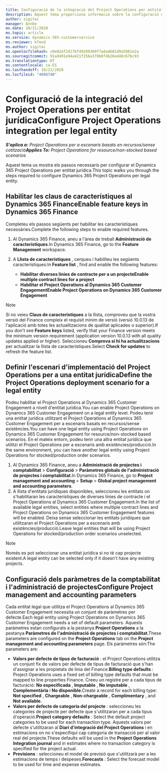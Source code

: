 ```yaml
---
title: Configuració de la integració del Project Operations per entitat jurídica
description: Aquest tema proporciona informació sobre la configuració de la integració per entitat jurídica al Project Operations.
author: sigitac
manager: Annbe
ms.date: 10/21/2020
ms.topic: article
ms.service: dynamics-365-customerservice
ms.reviewer: kfend
ms.author: sigitac
ms.openlocfilehash: c0e02ef2d17bf49209369f7adad681d9a5981e2a
ms.sourcegitcommit: 91ad491e94a421f256a378b0f4b26ed48c67bc93
ms.translationtype: HT
ms.contentlocale: ca-ES
ms.lasthandoff: 10/22/2020
ms.locfileid: "4096740"
---
```

# <a name="configure-project-operations-integration-per-legal-entity"></a><span data-ttu-id="3c6d3-103">Configuració de la integració del Project Operations per entitat jurídica</span><span class="sxs-lookup"><span data-stu-id="3c6d3-103">Configure Project Operations integration per legal entity</span></span> 

<span data-ttu-id="3c6d3-104">_**S'aplica a:** Project Operations per a escenaris basats en recursos/sense cotització_</span><span class="sxs-lookup"><span data-stu-id="3c6d3-104">_**Applies To:** Project Operations for resource/non-stocked based scenarios_</span></span>

<span data-ttu-id="3c6d3-105">Aquest tema us mostra els passos necessaris per configurar el Dynamics 365 Project Operations per entitat jurídica.</span><span class="sxs-lookup"><span data-stu-id="3c6d3-105">This topic walks you through the steps required to configure Dynamics 365 Project Operations per legal entity.</span></span>

## <a name="enable-feature-keys-in-dynamics-365-finance"></a><span data-ttu-id="3c6d3-106">Habilitar les claus de característiques al Dynamics 365 Finance</span><span class="sxs-lookup"><span data-stu-id="3c6d3-106">Enable feature keys in Dynamics 365 Finance</span></span>

<span data-ttu-id="3c6d3-107">Completeu els passos següents per habilitar les característiques necessàries.</span><span class="sxs-lookup"><span data-stu-id="3c6d3-107">Complete the following steps to enable required features.</span></span>

1. <span data-ttu-id="3c6d3-108">Al Dynamics 365 Finance, aneu a l'àrea de treball **Administració de característiques**.</span><span class="sxs-lookup"><span data-stu-id="3c6d3-108">In Dynamics 365 Finance, go to the **Feature Management** workspace.</span></span>
2. <span data-ttu-id="3c6d3-109">A **Llista de característiques** , cerqueu i habiliteu les següents característiques:</span><span class="sxs-lookup"><span data-stu-id="3c6d3-109">In **Feature list** , find and enable the following features:</span></span>
  
    - <span data-ttu-id="3c6d3-110">**Habilitar diverses línies de contracte per a un projecte**</span><span class="sxs-lookup"><span data-stu-id="3c6d3-110">**Enable multiple contract lines for a project**</span></span>
    - <span data-ttu-id="3c6d3-111">**Habilitar el Project Operations al Dynamics 365 Customer Engagement**</span><span class="sxs-lookup"><span data-stu-id="3c6d3-111">**Enable Project Operations on Dynamics 365 Customer Engagement**</span></span>

> [!NOTE]
> <span data-ttu-id="3c6d3-112">Si no veieu **Claus de característiques** a la llista, comproveu que la vostra versió del Finance compleix el requisit mínim de versió (versió 10.0.13 de l'aplicació amb totes les actualitzacions de qualitat aplicades o superior).</span><span class="sxs-lookup"><span data-stu-id="3c6d3-112">If you don't see **Feature keys** listed, verify that your Finance version meets the minimum version requirement (application version 10.0.13 with all quality updates applied or higher).</span></span> <span data-ttu-id="3c6d3-113">Seleccioneu **Comprova si hi ha actualitzacions** per actualitzar la llista de característiques.</span><span class="sxs-lookup"><span data-stu-id="3c6d3-113">Select **Check for updates** to refresh the feature list.</span></span>

## <a name="define-the-project-operations-deployment-scenario-for-a-legal-entity"></a><span data-ttu-id="3c6d3-114">Definir l'escenari d'implementació del Project Operations per a una entitat jurídica</span><span class="sxs-lookup"><span data-stu-id="3c6d3-114">Define the Project Operations deployment scenario for a legal entity</span></span>

<span data-ttu-id="3c6d3-115">Podeu habilitar el Project Operations al Dynamics 365 Customer Engagement a nivell d'entitat jurídica.</span><span class="sxs-lookup"><span data-stu-id="3c6d3-115">You can enable Project Operations on Dynamics 365 Customer Engagement on a legal entity level.</span></span> <span data-ttu-id="3c6d3-116">Podeu tenir una entitat jurídica utilitzant el Project Operations al Dynamics 365 Customer Engagement per a escenaris basats en recursos/sense existències.</span><span class="sxs-lookup"><span data-stu-id="3c6d3-116">You can have one legal entity using Project Operations on Dynamics 365 Customer Engagement for resource/non-stocked based scenarios.</span></span> <span data-ttu-id="3c6d3-117">En el mateix entorn, podeu tenir una altra entitat jurídica que utilitzi el Project Operations per a escenaris amb existències/producció.</span><span class="sxs-lookup"><span data-stu-id="3c6d3-117">In the same environment, you can have another legal entity using Project Operations for stocked/production order scenarios.</span></span>

1. <span data-ttu-id="3c6d3-118">Al Dynamics 365 Finance, aneu a **Administració de projectes i comptabilitat** > **Configuració** > **Paràmetres globals de l'administració de projectes i comptabilitat**.</span><span class="sxs-lookup"><span data-stu-id="3c6d3-118">In Dynamics 365 Finance, go to **Project management and accounting** > **Setup** > **Global project management and accounting parameters**.</span></span>
2. <span data-ttu-id="3c6d3-119">A llista d'entitats jurídiques disponibles, seleccioneu les entitats on s'habilitaran les característiques de diverses línies de contracte i el Project Operations al Dynamics 365 Customer Engagement.</span><span class="sxs-lookup"><span data-stu-id="3c6d3-119">In the list of available legal entities, select entities where multiple contract lines and Project Operations on Dynamics 365 Customer Engagement features will be enabled.</span></span> <span data-ttu-id="3c6d3-120">Deixa sense seleccionar les entitats jurídiques que utilitzaran el Project Operations per a escenaris amb existències/producció.</span><span class="sxs-lookup"><span data-stu-id="3c6d3-120">Leave legal entities that will be using Project Operations for stocked/production order scenarios unselected.</span></span>

> [!NOTE]
> <span data-ttu-id="3c6d3-121">Només es pot seleccionar una entitat jurídica si no té cap projecte existent.</span><span class="sxs-lookup"><span data-stu-id="3c6d3-121">A legal entity can be selected only if it doesn't have any existing projects.</span></span>

## <a name="configure-project-management-and-accounting-parameters"></a><span data-ttu-id="3c6d3-122">Configuració dels paràmetres de la comptabilitat i l'administració de projectes</span><span class="sxs-lookup"><span data-stu-id="3c6d3-122">Configure Project management and accounting parameters</span></span>

<span data-ttu-id="3c6d3-123">Cada entitat legal que utilitza el Project Operations al Dynamics 365 Customer Engagement necessita un conjunt de paràmetres per defecte.</span><span class="sxs-lookup"><span data-stu-id="3c6d3-123">Each legal entity using Project Operations on Dynamics 365 Customer Engagement needs a set of default parameters.</span></span> <span data-ttu-id="3c6d3-124">Aquests paràmetres estan configurats a la pestanya **Project Operations** a la pestanya **Paràmetres de l'administració de projectes i comptabilitat**.</span><span class="sxs-lookup"><span data-stu-id="3c6d3-124">These parameters are configured on the **Project Operations** tab on the **Project management and accounting parameters** page.</span></span> <span data-ttu-id="3c6d3-125">Els paràmetres són:</span><span class="sxs-lookup"><span data-stu-id="3c6d3-125">The parameters are:</span></span>

  - <span data-ttu-id="3c6d3-126">**Valors per defecte de tipus de facturació** : el Project Operations utilitza un conjunt fix de valors per defecte de tipus de facturació que s'han d'assignar a les propietats de línia del Finance.</span><span class="sxs-lookup"><span data-stu-id="3c6d3-126">**Billing type defaults** : Project Operations uses a fixed set of billing type defaults that must be mapped to line properties Finance.</span></span> <span data-ttu-id="3c6d3-127">Creeu un registre per a cada tipus de facturació: **No especificada** , **Imputable** , **No imputable** , **Complementària** i **No disponible**.</span><span class="sxs-lookup"><span data-stu-id="3c6d3-127">Create a record for each billing type: **Not specified** , **Chargeable** , **Non-chargeable** , **Complimentary** , and **Not available**.</span></span>
  - <span data-ttu-id="3c6d3-128">**Valors per defecte de categoria del projecte** : seleccioneu les categories de projecte per defecte que s'utilitzaran per a cada tipus d'operació.</span><span class="sxs-lookup"><span data-stu-id="3c6d3-128">**Project category defaults** : Select the default project categories to be used for each transaction type.</span></span> <span data-ttu-id="3c6d3-129">Aquests valors per defecte s'utilitzaran al **Diari d'integració del Project Operations** i en estimacions on no s'especifiqui cap categoria de transacció per al valor real del projecte.</span><span class="sxs-lookup"><span data-stu-id="3c6d3-129">These defaults will be used in the **Project Operations Integration journal** and in estimates where no transaction category is specified for the project actual.</span></span>
  - <span data-ttu-id="3c6d3-130">**Previsions** : seleccioneu el model de previsió que s'utilitzarà per a les estimacions de temps i despeses.</span><span class="sxs-lookup"><span data-stu-id="3c6d3-130">**Forecasts** : Select the forecast model to be used for time and expense estimates.</span></span>
